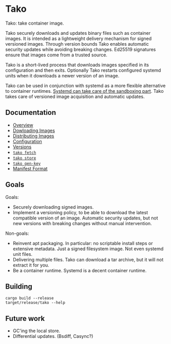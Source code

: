 # Tako

Tako: take container image.

Tako securely downloads and updates binary files such as container images. It
is intended as a lightweight delivery mechanism for signed versioned images.
Through version bounds Tako enables automatic security updates while avoiding
breaking changes. Ed25519 signatures ensure that images come from a trusted
source.

Tako is a short-lived process that downloads images specified in its
configuration and then exits. Optionally Tako restarts configured systemd units
when it downloads a newer version of an image.

Tako can be used in conjunction with systemd as a more flexible alternative
to container runtimes. [Systemd can take care of the sandboxing
part][containers-systemd]. Tako takes care of versioned image acquisition and
automatic updates.

## Documentation

 * [Overview](docs/index.md)
 * [Dowloading Images](docs/downloading-images.md)
 * [Distributing Images](docs/distributing-images.md)
 * [Configuration](docs/configuration.md)
 * [Versions](docs/versions.md)
 * [`tako fetch`](docs/tako-fetch.md)
 * [`tako store`](docs/tako-store.md)
 * [`tako gen-key`](docs/tako-gen-key.md)
 * [Manifest Format](docs/manifest-format.md)

## Goals

Goals:

 * Securely downloading signed images.
 * Implement a versioning policy, to be able to download the latest compatible
   version of an image. Automatic security updates, but not new versions with
   breaking changes without manual intervention.

Non-goals:

 * Reinvent apt packaging. In particular: no scriptable install steps or
   extensive metadata. Just a signed filesystem image. Not even systemd unit
   files.
 * Delivering multiple files. Tako can download a tar archive, but it will not
   extract it for you.
 * Be a container runtime. Systemd is a decent container runtime.

## Building

    cargo build --release
    target/release/tako --help

## Future work

 * GC'ing the local store.
 * Differential updates. (Bsdiff, Casync?)

[containers-systemd]: https://media.ccc.de/v/ASG2017-101-containers_without_a_container_manager_with_systemd
